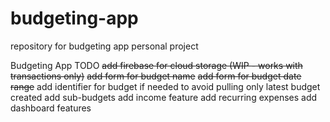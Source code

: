 # budgeting-app
repository for budgeting app personal project

Budgeting App TODO
~~add firebase for cloud storage (WIP - works with transactions only)~~
~~add form for budget name~~
~~add form for budget date range~~
add identifier for budget if needed to avoid pulling only latest budget created
add sub-budgets
add income feature
add recurring expenses
add dashboard features
